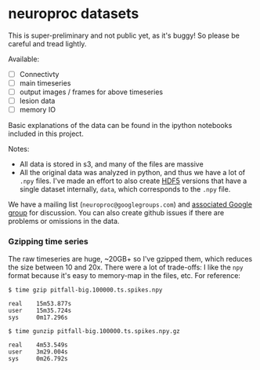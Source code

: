 # neuroproc datasets 


This is super-preliminary and not public yet, as it's buggy! So please
be careful and tread lightly. 


Available: 
- [ ] Connectivty 
- [ ] main timeseries
- [ ] output images / frames for above timeseries
- [ ] lesion data
- [ ] memory IO 

Basic explanations of the data can be found in the ipython
notebooks included in this project. 

Notes:
- All data is stored in s3, and many of the files are massive
- All the original data was analyzed in python, and thus we have a lot
  of `.npy` files. I've made an effort to also create
  [HDF5](https://www.hdfgroup.org/HDF5/) versions that have a single
  dataset internally, `data`, which corresponds to the `.npy` file.

We have a mailing list (`neuroproc@googlegroups.com`) and
[associated Google group](https://groups.google.com/forum/#!forum/neuroproc)
for discussion. You can also create github issues if there are
problems or omissions in the data. 

### Gzipping time series

The raw timeseries are huge, ~20GB+ so I've gzipped them, which
reduces the size between 10 and 20x. There were a lot of
trade-offs: I like the `npy` format because it's easy to memory-map
in the files, etc. For reference:

```
$ time gzip pitfall-big.100000.ts.spikes.npy

real    15m53.877s
user    15m35.724s
sys     0m17.296s

```

```
$ time gunzip pitfall-big.100000.ts.spikes.npy.gz

real    4m53.549s
user    3m29.004s
sys     0m26.792s

```

